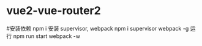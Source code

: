 # vue2-vue-router2
#安装依赖
npm i
安装 supervisor, webpack
npm i supervisor webpack -g
运行
npm run start
webpack -w
